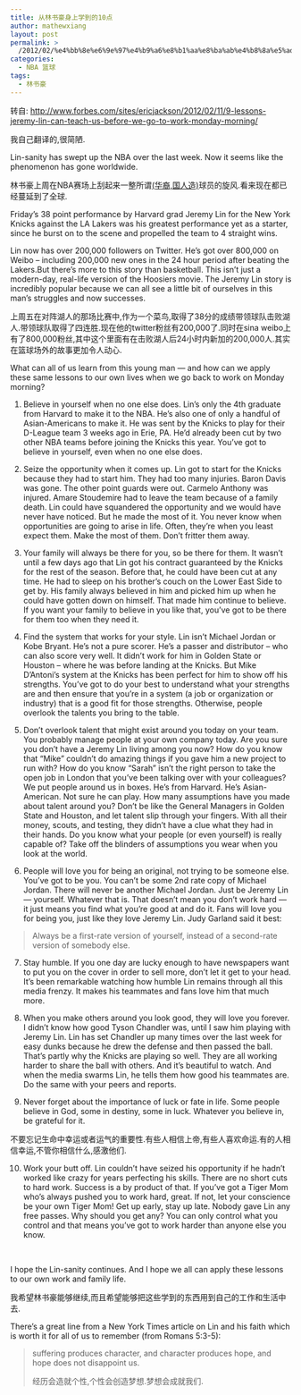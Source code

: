 ```yaml
---
title: 从林书豪身上学到的10点
author: mathewxiang
layout: post
permalink: >
  /2012/02/%e4%bb%8e%e6%9e%97%e4%b9%a6%e8%b1%aa%e8%ba%ab%e4%b8%8a%e5%ad%a6%e5%88%b0%e7%9a%8410%e7%82%b9/
categories:
  - NBA 篮球
tags:
  - 林书豪
---
```

转自: <http://www.forbes.com/sites/ericjackson/2012/02/11/9-lessons-jeremy-lin-can-teach-us-before-we-go-to-work-monday-morning/>

我自己翻译的,很简陋.

Lin-sanity has swept up the NBA over the last week. Now it seems like the phenomenon has gone worldwide.

林书豪上周在NBA赛场上刮起来一整所谓<span style="text-decoration: underline;">(华裔,国人造)</span>球员的旋风.看来现在都已经蔓延到了全球.<!--more-->

Friday’s 38 point performance by Harvard grad Jeremy Lin for the New York Knicks against the LA Lakers was his greatest performance yet as a starter, since he burst on to the scene and propelled the team to 4 straight wins.

Lin now has over 200,000 followers on Twitter. He’s got over 800,000 on Weibo – including 200,000 new ones in the 24 hour period after beating the Lakers.But there’s more to this story than basketball. This isn’t just a modern-day, real-life version of the Hoosiers movie. The Jeremy Lin story is incredibly popular because we can all see a little bit of ourselves in this man’s struggles and now successes.

上周五在对阵湖人的那场比赛中,作为一个菜鸟,取得了38分的成绩带领球队击败湖人.带领球队取得了四连胜.现在他的twitter粉丝有200,000了.同时在sina weibo上有了800,000粉丝,其中这个里面有在击败湖人后24小时内新加的200,000人.其实在篮球场外的故事更加令人动心.

What can all of us learn from this young man — and how can we apply these same lessons to our own lives when we go back to work on Monday morning?

1. Believe in yourself when no one else does. Lin’s only the 4th graduate from Harvard to make it to the NBA. He’s also one of only a handful of Asian-Americans to make it. He was sent by the Knicks to play for their D-League team 3 weeks ago in Erie, PA. He’d already been cut by two other NBA teams before joining the Knicks this year. You’ve got to believe in yourself, even when no one else does.

2. Seize the opportunity when it comes up. Lin got to start for the Knicks because they had to start him. They had too many injuries. Baron Davis was gone. The other point guards were out. Carmelo Anthony was injured. Amare Stoudemire had to leave the team because of a family death. Lin could have squandered the opportunity and we would have never have noticed. But he made the most of it. You never know when opportunities are going to arise in life. Often, they’re when you least expect them. Make the most of them. Don’t fritter them away.

3. Your family will always be there for you, so be there for them. It wasn’t until a few days ago that Lin got his contract guaranteed by the Knicks for the rest of the season. Before that, he could have been cut at any time. He had to sleep on his brother’s couch on the Lower East Side to get by. His family always believed in him and picked him up when he could have gotten down on himself. That made him continue to believe. If you want your family to believe in you like that, you’ve got to be there for them too when they need it.

4. Find the system that works for your style. Lin isn’t Michael Jordan or Kobe Bryant. He’s not a pure scorer. He’s a passer and distributor – who can also score very well. It didn’t work for him in Golden State or Houston – where he was before landing at the Knicks. But Mike D’Antoni’s system at the Knicks has been perfect for him to show off his strengths. You’ve got to do your best to understand what your strengths are and then ensure that you’re in a system (a job or organization or industry) that is a good fit for those strengths. Otherwise, people overlook the talents you bring to the table.

5. Don’t overlook talent that might exist around you today on your team. You probably manage people at your own company today. Are you sure you don’t have a Jeremy Lin living among you now? How do you know that “Mike” couldn’t do amazing things if you gave him a new project to run with? How do you know “Sarah” isn’t the right person to take the open job in London that you’ve been talking over with your colleagues? We put people around us in boxes. He’s from Harvard. He’s Asian-American. Not sure he can play. How many assumptions have you made about talent around you? Don’t be like the General Managers in Golden State and Houston, and let talent slip through your fingers. With all their money, scouts, and testing, they didn’t have a clue what they had in their hands. Do you know what your people (or even yourself) is really capable of? Take off the blinders of assumptions you wear when you look at the world.

6. People will love you for being an original, not trying to be someone else. You’ve got to be you. You can’t be some 2nd rate copy of Michael Jordan. There will never be another Michael Jordan. Just be Jeremy Lin — yourself. Whatever that is. That doesn’t mean you don’t work hard — it just means you find what you’re good at and do it. Fans will love you for being you, just like they love Jeremy Lin. Judy Garland said it best:

> Always be a first-rate version of yourself, instead of a second-rate version of somebody else.

7. Stay humble. If you one day are lucky enough to have newspapers want to put you on the cover in order to sell more, don’t let it get to your head. It’s been remarkable watching how humble Lin remains through all this media frenzy. It makes his teammates and fans love him that much more.

8. When you make others around you look good, they will love you forever. I didn’t know how good Tyson Chandler was, until I saw him playing with Jeremy Lin. Lin has set Chandler up many times over the last week for easy dunks because he drew the defense and then passed the ball. That’s partly why the Knicks are playing so well. They are all working harder to share the ball with others. And it’s beautiful to watch. And when the media swarms Lin, he tells them how good his teammates are. Do the same with your peers and reports.

9. Never forget about the importance of luck or fate in life. Some people believe in God, some in destiny, some in luck. Whatever you believe in, be grateful for it.

不要忘记生命中幸运或者运气的重要性.有些人相信上帝,有些人喜欢命运.有的人相信幸运,不管你相信什么,感激他们.

10. Work your butt off. Lin couldn’t have seized his opportunity if he hadn’t worked like crazy for years perfecting his skills. There are no short cuts to hard work. Success is a by product of that. If you’ve got a Tiger Mom who’s always pushed you to work hard, great. If not, let your conscience be your own Tiger Mom! Get up early, stay up late. Nobody gave Lin any free passes. Why should you get any? You can only control what you control and that means you’ve got to work harder than anyone else you know.

 

I hope the Lin-sanity continues. And I hope we all can apply these lessons to our own work and family life.

我希望林书豪能够继续,而且希望能够把这些学到的东西用到自己的工作和生活中去.

There’s a great line from a New York Times article on Lin and his faith which is worth it for all of us to remember (from Romans 5:3-5):

> suffering produces character, and character produces hope, and hope does not disappoint us.
> 
> 经历会造就个性,个性会创造梦想.梦想会成就我们.